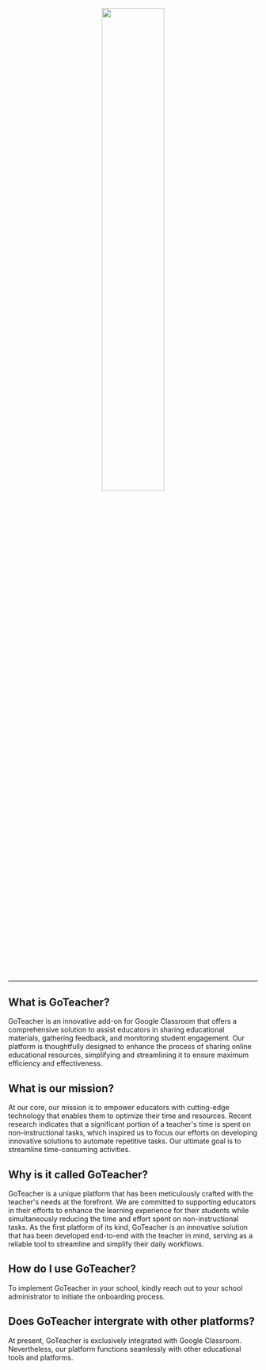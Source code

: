 <center>
    <img src="https://goteacher.com/static/media/logo.4c2ea08fa624d15503424c8d16355beb.svg" style="width:50%;"/>
    <hr style="margin-bottom:30px;">
</center>

## What is GoTeacher?
GoTeacher is an innovative add-on for Google Classroom that offers a comprehensive solution to assist educators in sharing educational materials, gathering feedback, and monitoring student engagement. Our platform is thoughtfully designed to enhance the process of sharing online educational resources, simplifying and streamlining it to ensure maximum efficiency and effectiveness.

## What is our mission?
At our core, our mission is to empower educators with cutting-edge technology that enables them to optimize their time and resources. Recent research indicates that a significant portion of a teacher's time is spent on non-instructional tasks, which inspired us to focus our efforts on developing innovative solutions to automate repetitive tasks. Our ultimate goal is to streamline time-consuming activities.

## Why is it called GoTeacher?
GoTeacher is a unique platform that has been meticulously crafted with the teacher's needs at the forefront. We are committed to supporting educators in their efforts to enhance the learning experience for their students while simultaneously reducing the time and effort spent on non-instructional tasks. As the first platform of its kind, GoTeacher is an innovative solution that has been developed end-to-end with the teacher in mind, serving as a reliable tool to streamline and simplify their daily workflows.

## How do I use GoTeacher?
To implement GoTeacher in your school, kindly reach out to your school administrator to initiate the onboarding process.

## Does GoTeacher intergrate with other platforms?
At present, GoTeacher is exclusively integrated with Google Classroom. Nevertheless, our platform functions seamlessly with other educational tools and platforms.
